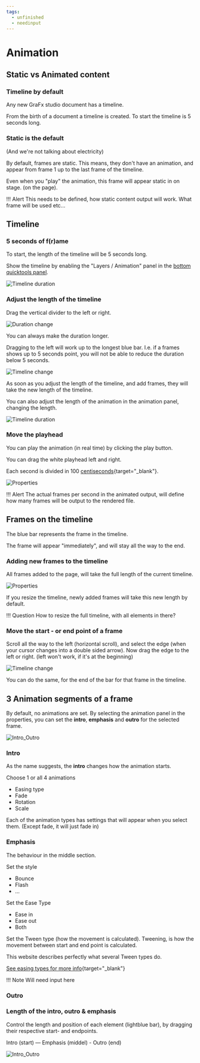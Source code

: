 ```yaml
---
tags:
  - unfinished
  - needinput
---
```


# Animation

## Static vs Animated content

### Timeline by default

Any new GraFx studio document has a timeline.

From the birth of a document a timeline is created. To start the timeline is 5 seconds long.

### Static is the default

(And we're not talking about electricity)

By default, frames are static. This means, they don't have an animation, and appear from frame 1 up to the last frame of the timeline.

Even when you "play" the animation, this frame will appear static in on stage. (on the page).


!!! Alert
	This needs to be defined, how static content output will work. What frame will be used etc...


## Timeline

### 5 seconds of f(r)ame

To start, the length of the timeline will be 5 seconds long.

Show the timeline by enabling the "Layers / Animation" panel in the [bottom quicktools panel](/GraFx_studio/bottomquicktools/).

![Timeline duration](https://chilipublishdocs.imgix.net/GraFx_studio/how_to/timeline3.png)

### Adjust the length of the timeline	

Drag the vertical divider to the left or right.

![Duration change](https://chilipublishdocs.imgix.net/GraFx_studio/how_to/timeline_divider.png)

You can always make the duration longer.

Dragging to the left will work up to the longest blue bar. I.e. if a frames shows up to 5 seconds point, you will not be able to reduce the duration below 5 seconds.

![Timeline change](https://chilipublishdocs.imgix.net/GraFx_studio/how_to/timeline_reduce.gif)

As soon as you adjust the length of the timeline, and add frames, they will take the new length of the timeline.

You can also adjust the length of the animation in the animation panel, changing the length.

![Timeline duration](https://chilipublishdocs.imgix.net/GraFx_studio/how_to/timeline2.png)

### Move the playhead

You can play the animation (in real time) by clicking the play button.

You can drag the white playhead left and right.

Each second is divided in 100 [centiseconds](https://en.wikipedia.org/wiki/Orders_of_magnitude_(time)#Less_than_one_second){target="_blank"}.

![Properties](https://chilipublishdocs.imgix.net/GraFx_studio/how_to/timeline_move.gif)

!!! Alert
	The actual frames per second in the animated output, will define how many frames will be output to the rendered file.

## Frames on the timeline

The blue bar represents the frame in the timeline.

The frame will appear "immediately", and will stay all the way to the end.

### Adding new frames to the timeline

All frames added to the page, will take the full length of the current timeline.

![Properties](https://chilipublishdocs.imgix.net/GraFx_studio/how_to/altlayout8.png?w=850&q=80)

If you resize the timeline, newly added frames will take this new length by default.

!!! Question
	How to resize the full timeline, with all elements in there?
	
### Move the start - or end point of a frame

Scroll all the way to the left (horizontal scroll), and select the edge (when your cursor changes into a double sided arrow). Now drag the edge to the left or right. (left won't work, if it's at the beginning)

![Timeline change](https://chilipublishdocs.imgix.net/GraFx_studio/how_to/timeline1.gif)

You can do the same, for the end of the bar for that frame in the timeline.

## 3 Animation segments of a frame

By default, no animations are set. By selecting the animation panel in the properties, you can set the **intro**, **emphasis** and **outro** for the selected frame.

![Intro_Outro](https://chilipublishdocs.imgix.net/GraFx_studio/how_to/intro_outro.gif)

### Intro

As the name suggests, the **intro** changes how the animation starts.

Choose 1 or all 4 animations

- Easing type
- Fade
- Rotation
- Scale

Each of the animation types has settings that will appear when you select them. (Except fade, it will just fade in)

### Emphasis

The behaviour in the middle section.

Set the style

- Bounce
- Flash
- ...

Set the Ease Type

- Ease in
- Ease out
- Both

Set the Tween type (how the movement is calculated). Tweening, is how the movement between start and end point is calculated.

This website describes perfectly what several Tween types do.

[See easing types for more info](https://easings.net/){target="_blank"}

!!! Note
	Will need input here

### Outro

### Length of the intro, outro & emphasis

Control the length and position of each element (lightblue bar), by dragging their respective start- and endpoints.

Intro (start) — Emphasis (middel) - Outro (end)

![Intro_Outro](https://chilipublishdocs.imgix.net/GraFx_studio/how_to/intro_outro_resize.gif)